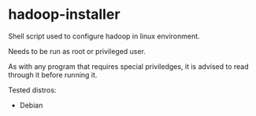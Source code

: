 # hadoop-installer
Shell script used to configure hadoop in linux environment.

Needs to be run as root or privileged user.

As with any program that requires special priviledges, it is advised to read through it before running it.

Tested distros:
  - Debian
